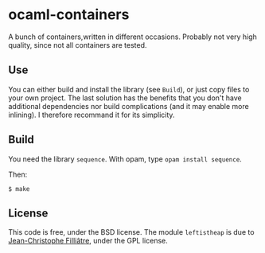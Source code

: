 ocaml-containers
================

A bunch of containers,written in different occasions. Probably not very high
quality, since not all containers are tested. 

## Use

You can either build and install the library (see `Build`), or just copy
files to your own project. The last solution has the benefits that you
don't have additional dependencies nor build complications (and it may enable
more inlining). I therefore recommand it for its simplicity.

## Build

You need the library `sequence`. With opam, type `opam install sequence`.

Then:

    $ make

## License

This code is free, under the BSD license. The module `leftistheap` is due
to [Jean-Christophe Filliâtre](https://www.lri.fr/~filliatr/), under
the GPL license.
